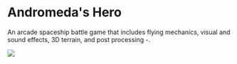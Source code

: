 # Andromeda's Hero
An arcade spaceship battle game that includes flying mechanics, visual and sound effects, 3D terrain, and post processing -.

![](https://github.com/fsaltunyuva/Andromeda-s-Hero/blob/main/Images-Gifs/andromedasherooptimized.gif)
